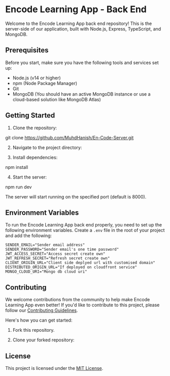 # Encode Learning App - Back End

Welcome to the Encode Learning App back end repository! This is the server-side of our application, built with Node.js, Express, TypeScript, and MongoDB.

## Prerequisites

Before you start, make sure you have the following tools and services set up:

- Node.js (v14 or higher)
- npm (Node Package Manager)
- Git
- MongoDB (You should have an active MongoDB instance or use a cloud-based solution like MongoDB Atlas)

## Getting Started

1. Clone the repository:

git clone https://github.com/MuhdHanish/En-Code-Server.git


2. Navigate to the project directory:


3. Install dependencies:

npm install


4. Start the server:

npm run dev


The server will start running on the specified port (default is 8000).

## Environment Variables

To run the Encode Learning App back end properly, you need to set up the following environment variables. Create a `.env` file in the root of your project and add the following:

```env
SENDER_EMAIL="Sender email address"
SENDER_PASSWORD="Sender email's one time password"
JWT_ACCESS_SECRET="Access secret create own"
JWT_REFRESH_SECRET="Refresh secret create own"
CLIENT_ORIGIN_URL="Client side deplyed url with customised domain"
DISTRIBUTED_ORIGIN_URL="If deployed on cloudfront service"
MONGO_CLOUD_URI="Mongo db cloud uri"

```
## Contributing

We welcome contributions from the community to help make Encode Learning App even better! If you'd like to contribute to this project, please follow our [Contributing Guidelines](CONTRIBUTING.md).

Here's how you can get started:

1. Fork this repository.

2. Clone your forked repository:

## License

This project is licensed under the [MIT License](LICENSE).

